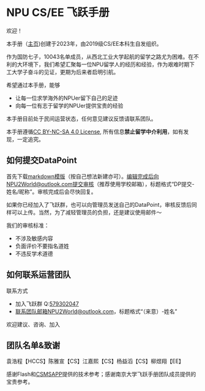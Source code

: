 # NPU CS/EE 飞跃手册

欢迎！

本手册（[主页](https://npu2world.github.io/NPU2World/))创建于2023年，由2019级CS/EE本科生自发组织。

作为国防七子，10043名单成员，从西北工业大学起航的留学之路尤为困难。在不利的大环境下，我们希望汇聚每一位NPU留学人的经历和经验，作为艰难时期下工大学子奋斗的见证，更期为后来者启明引航。

希望通过本手册，能够

- 让每一位求学海外的NPUer留下自己的足迹
- 向每一位有志于留学的NPUer提供宝贵的经验

本手册目前处于民间运营状态，任何意见建议反馈请联系团队。

本手册遵循[CC BY-NC-SA 4.0 License](https://creativecommons.org/licenses/by-nc-sa/4.0/), 所有信息**禁止留学中介利用**，如有发现，一定追究。

## 如何提交DataPoint

首先下载[markdown模版](https://drive.google.com/file/d/1xBMaKf6Eia0WQggsohyJuONElkI-v42O/view?usp=share_link)（按自己想法新建亦可）。编辑完成后向NPU2World@outlook.com提交审核（推荐使用学校邮箱），标题格式“DP提交-姓名/昵称”。审核完成后会尽快回复。

如果你已经加入了飞跃群，也可以向管理员发送自己的DataPoint，审核反馈后同样可以上传。当然，为了减轻管理员的负担，还是建议使用邮件～

我们的审核标准：

- 不涉及敏感内容
- 负面评价不要指名道姓 
- 不违反学术道德

## 如何联系运营团队
联系方式

- 加入飞跃群 Q:[579302047](https://jq.qq.com/?_wv=1027&k=CwKo9SM6)
- 联系团队邮箱NPU2World@outlook.com，标题格式“（来意）-姓名”

欢迎建议、咨询、加入

## 团队名单&致谢

袁浩程【HCCS】陈雅宣【CS】江嘉熙【CS】杨益滔【CS】柳煜翔【EE】

感谢Flash和[CSMSAPP](https://csmsapp.org)提供的技术参考；感谢南京大学飞跃手册团队成员提供的宝贵参考。